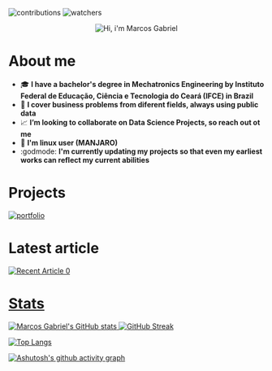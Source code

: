![contributions](https://badgen.net/badge/contributions/welcome/ca115a)
![watchers](https://badgen.net/github/watchers/Resmung0/Resmung0?icon=github&color=ca115a)

<p align="center">
  <img src="https://github.com/Resmung0/Resmung0/blob/main/banner.gif" alt="Hi, i'm Marcos Gabriel">
</p>

# About me

* :mortar_board: **I have a bachelor's degree in Mechatronics Engineering by Instituto Federal de Educação, Ciência e Tecnologia do Ceará (IFCE) in Brazil**
* :dart: **I cover business problems from diferent fields, always using public data**
* :chart_with_upwards_trend: **I’m looking to collaborate on Data Science Projects, so reach out ot me**
* :penguin: **I'm linux user (MANJARO)**
* :godmode: **I'm currently updating my projects so that even my earliest works can reflect my current abilities**

# Projects

[![portfolio](https://github-readme-stats.vercel.app/api/pin/?username=Resmung0&repo=container-logistic-analysis&bg_color=181B28&icon_color=f20d63&text_color=ffffff&title_color=f20d63)](https://github.com/Resmung0/container-logistics-analysis)

# Latest article

<a target="_blank" href="https://github-readme-medium-recent-article.vercel.app/medium/@mg.21191077/0"><img src="https://github-readme-medium-recent-article.vercel.app/medium/@mg.21191077/0" alt="Recent Article 0">

# Stats

![Marcos Gabriel's GitHub stats](https://github-readme-stats.vercel.app/api?username=Resmung0&bg_color=181B28&icon_color=f20d63&text_color=ffffff&title_color=f20d63&show_icons=true)
[![GitHub Streak](https://streak-stats.demolab.com?user=Resmung0&theme=highcontrast&date_format=j%2Fn%5B%2FY%5D&fire=F20D63&background=181B28&border=FFFFFF&stroke=F20D63&ring=F20D63&currStreakNum=FFFFFF&sideNums=FFFFFF&currStreakLabel=FFFFFF&sideLabels=FFFFFF&dates=FFFFFF)](https://git.io/streak-stats)

[![Top Langs](https://github-readme-stats.vercel.app/api/top-langs/?username=Resmung0&layout=compact&bg_color=181B28&title_color=f20d63&text_color=ffffff)](https://github.com/anuraghazra/github-readme-stats)

[![Ashutosh's github activity graph](https://github-readme-activity-graph.cyclic.app/graph?username=Resmung0&bg_color=181b28&color=ffffff&line=f20d63&point=ffffff&area=true&hide_border=true)](https://github.com/ashutosh00710/github-readme-activity-graph)


